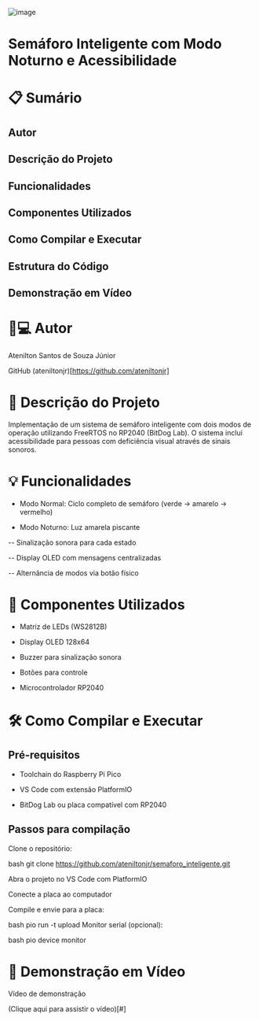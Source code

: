 ![image](https://github.com/user-attachments/assets/f2a5c9b8-6208-4723-8f46-1d74be421827)
# Semáforo Inteligente com Modo Noturno e Acessibilidade

# 📋 Sumário

## Autor

## Descrição do Projeto

## Funcionalidades

## Componentes Utilizados

## Como Compilar e Executar

## Estrutura do Código

## Demonstração em Vídeo


# 👨💻 Autor
Atenilton Santos de Souza Júnior

GitHub (ateniltonjr)[https://github.com/ateniltonjr]

# 🚦 Descrição do Projeto
Implementação de um sistema de semáforo inteligente com dois modos de operação utilizando FreeRTOS no RP2040 (BitDog Lab). O sistema inclui acessibilidade para pessoas com deficiência visual através de sinais sonoros.

# 💡 Funcionalidades
- Modo Normal: Ciclo completo de semáforo (verde → amarelo → vermelho)

- Modo Noturno: Luz amarela piscante

-- Sinalização sonora para cada estado

-- Display OLED com mensagens centralizadas

-- Alternância de modos via botão físico

# 🔧 Componentes Utilizados
- Matriz de LEDs (WS2812B)

- Display OLED 128x64

- Buzzer para sinalização sonora

- Botões para controle

- Microcontrolador RP2040

# 🛠 Como Compilar e Executar
## Pré-requisitos
- Toolchain do Raspberry Pi Pico

- VS Code com extensão PlatformIO

- BitDog Lab ou placa compatível com RP2040

## Passos para compilação
Clone o repositório:

bash
git clone https://github.com/ateniltonjr/semaforo_inteligente.git

Abra o projeto no VS Code com PlatformIO

Conecte a placa ao computador

Compile e envie para a placa:

bash
pio run -t upload
Monitor serial (opcional):

bash
pio device monitor


# 🎥 Demonstração em Vídeo
Vídeo de demonstração

(Clique aqui para assistir o vídeo)[#]
